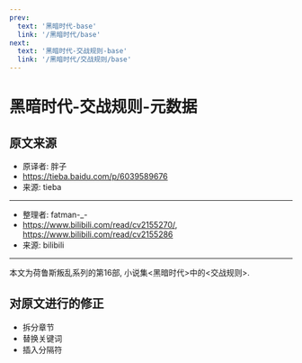 ```yaml
---
prev:
  text: '黑暗时代-base'
  link: '/黑暗时代/base'
next:
  text: '黑暗时代-交战规则-base'
  link: '/黑暗时代/交战规则/base'
---
```


# 黑暗时代-交战规则-元数据

## 原文来源

+ 原译者: 胖子
+ <https://tieba.baidu.com/p/6039589676>
+ 来源: tieba

--------

+ 整理者: fatman-_-
+ <https://www.bilibili.com/read/cv2155270/>, <https://www.bilibili.com/read/cv2155286>
+ 来源: bilibili

--------

本文为荷鲁斯叛乱系列的第16部, 小说集<黑暗时代>中的<交战规则>.

## 对原文进行的修正

+ 拆分章节
+ 替换关键词
+ 插入分隔符
